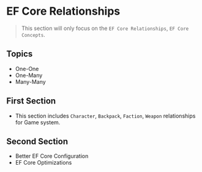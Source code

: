 # EF Core Relationships

> This section will only focus on the `EF Core Relationships`, `EF Core Concepts`.

## Topics

-   One-One
-   One-Many
-   Many-Many

## First Section

-   This section includes `Character`, `Backpack`, `Faction`, `Weapon` relationships for Game system.

## Second Section

-   Better EF Core Configuration
-   EF Core Optimizations
